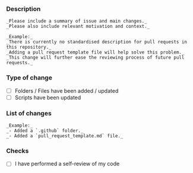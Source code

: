 ### Description
```
_Please include a summary of issue and main changes._
_Please also include relevant motivation and context._

_Example:_
_There is currently no standardised description for pull requests in this repository._
_Adding a pull request template file will help solve this problem._
_This change will further ease the reviewing process of future pull requests._
```


### Type of change
- [ ] Folders / Files have been added / updated
- [ ] Scripts have been updated

### List of changes
```
_Example:_
_- Added a `.github` folder._
_- Added a `pull_request_template.md` file._
```


### Checks
- [ ] I have performed a self-review of my code
